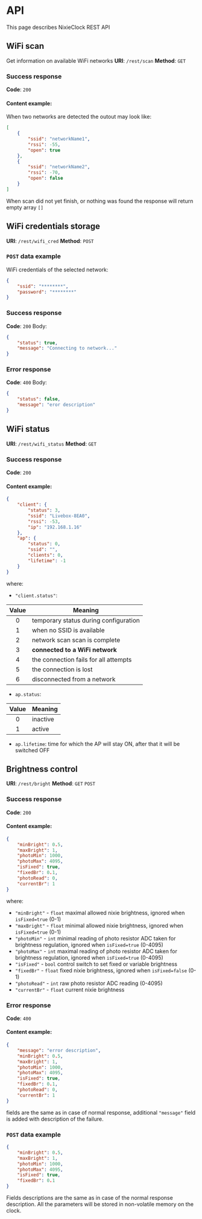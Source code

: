 
# API
This page describes NixieClock REST API
## WiFi scan
Get information on available WiFi networks
**URI**: `/rest/scan`
**Method**: `GET`
### Success response
**Code**: `200`
#### Content example:
When two networks are detected the outout may look like:
```json
[
	{
		"ssid": "networkName1",
		"rssi": -55,
		"open": true
	},
	{
		"ssid": "networkName2",
		"rssi": -70,
		"open": false
	}
]
```
When scan did not yet finish, or nothing was found the response will return empty array `[]`

## WiFi credentials storage
**URI**: `/rest/wifi_cred`
**Method**: `POST`
### `POST` data example
WiFi credentials of the selected network:
```json
{
	"ssid": "********",
	"password": "********"
}
```
### Success response
**Code**: `200`
Body:
```json
{
	"status": true,
	"message": "Connecting to network..."
}
```
### Error response
**Code**: `400`
Body:
```json
{
	"status": false,
	"message": "eror description"
}
```

## WiFi status
**URI**: `/rest/wifi_status`
**Method**: `GET`
### Success response
**Code**: `200`
#### Content example:
```json
{
	"client": {
		"status": 3,
		"ssid": "Livebox-8EA0",
		"rssi": -53,
		"ip": "192.168.1.16"
	},
	"ap": {
		"status": 0,
		"ssid": "",
		"clients": 0,
		"lifetime": -1
	}
}
```
where:
* `"client.status"`:

|Value|              Meaning                  |
|:---:|---------------------------------------|
|  0  | temporary status during configuration |
|  1  | when no SSID is available             |
|  2  | network scan scan is complete         |
|  3  | **connected to a WiFi network**       |
|  4  | the connection fails for all attempts |
|  5  | the connection is lost                |
|  6  | disconnected from a network           |

* `ap.status`:

|Value|              Meaning                  |
|:---:|---------------------------------------|
|  0  | inactive                              |
|  1  | active                                |

* `ap.lifetime`: time for which the AP will stay ON, after that it will be switched OFF

## Brightness control

**URI**: `/rest/bright`
**Method**: `GET` `POST`
### Success response
**Code**: `200`

#### Content example:
```json
{
	"minBright": 0.5,
	"maxBright": 1,
	"photoMin": 1000,
	"photoMax": 4095,
	"isFixed": true,
	"fixedBr": 0.1,
	"photoRead": 0,
	"currentBr": 1
}
```
where:
* `"minBright"` - `float` maximal allowed nixie brightness, ignored when `isFixed=true` (0-1)
* `"maxBright"` - `float` minimal allowed nixie brightness, ignored when `isFixed=true` (0-1)
* `"photoMin"` - `int` minimal reading of photo resistor ADC taken for brightness regulation, ignored when `isFixed=true` (0-4095)
* `"photoMax"` - `int` maximal reading of photo resistor ADC taken for brightness regulation, ignored when `isFixed=true` (0-4095)
* `"isFixed"` - `bool` control switch to set fixed or variable brightness
* `"fixedBr"` - `float` fixed nixie brightness, ignored when `isFixed=false` (0-1)
* `"photoRead"` - `int` raw photo resistor ADC reading (0-4095)
* `"currentBr"` - `float` current nixie brightness

### Error response
**Code**: `400`
#### Content example:
```json
{
	"message": "error description",
	"minBright": 0.5,
	"maxBright": 1,
	"photoMin": 1000,
	"photoMax": 4095,
	"isFixed": true,
	"fixedBr": 0.1,
	"photoRead": 0,
	"currentBr": 1
}
```
fields are the same as in case of normal response, additional `"message"` field is added with description of the failure.

### `POST` data example

```json
{
	"minBright": 0.5,
	"maxBright": 1,
	"photoMin": 1000,
	"photoMax": 4095,
	"isFixed": true,
	"fixedBr": 0.1
}
```
Fields descriptions are the same as in case of the normal response description. All the parameters will be stored in non-volatile memory on the clock. 